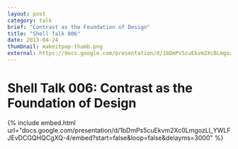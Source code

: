 ```yaml
---
layout: post
category: talk
brief: "Contrast as the Foundation of Design"
title: "Shell Talk 006"
date: 2013-04-24
thumbnail: makeitpop-thumb.png
external: https://docs.google.com/presentation/d/1bDmPs5cuEkvm2Xc0LmgozLl_YWLFJEvDCGQHQCgXQ-4/embed?start=false&loop=false&delayms=3000&slide=id.p4
---
```


# Shell Talk 006: Contrast as the Foundation of Design

{% include embed.html url="docs.google.com/presentation/d/1bDmPs5cuEkvm2Xc0LmgozLl_YWLFJEvDCGQHQCgXQ-4/embed?start=false&loop=false&delayms=3000" %}
